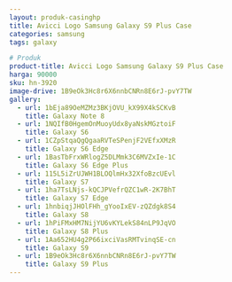 ```yaml
---
layout: produk-casinghp
title: Avicci Logo Samsung Galaxy S9 Plus Case
categories: samsung
tags: galaxy

# Produk
product-title: Avicci Logo Samsung Galaxy S9 Plus Case
harga: 90000
sku: hn-3920
image-drive: 1B9eOk3Hc8r6X6nnbCNRn8E6rJ-pvY7TW
gallery:
  - url: 1bEja89OeMZMz3BKjOVU_kX99X4kSCKvB
    title: Galaxy Note 8
  - url: 1NQIfB0HgemOnMuoyUdx8yaNskMGztoiF
    title: Galaxy S6
  - url: 1CZpStqaQgQgaaRVTeSPenjF2VEfxXMzR
    title: Galaxy S6 Edge
  - url: 1BasTbFrxWRlogZ5DLMmk3C6MVZxIe-1C
    title: Galaxy S6 Edge Plus
  - url: 115L5iZrUJWH1BLOQlmHx32XfoBzcUEvl
    title: Galaxy S7
  - url: 1ha7TsLNjs-kQCJPVefrQZC1wR-2K7BhT
    title: Galaxy S7 Edge
  - url: 1hnbiqjJHOlFHh_gYooIxEV-zQZdgk8S4
    title: Galaxy S8
  - url: 1hPiFMxHM7NijYU6vKYLekS84nLP9JqVO
    title: Galaxy S8 Plus
  - url: 1Aa652HU4g2P66ixciVasRMTvinqSE-cn
    title: Galaxy S9
  - url: 1B9eOk3Hc8r6X6nnbCNRn8E6rJ-pvY7TW
    title: Galaxy S9 Plus
---
```

